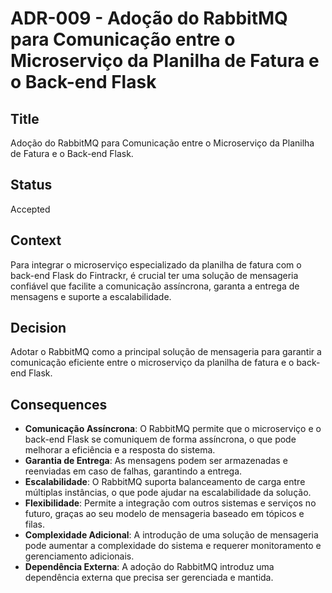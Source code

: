 # ADR-009 - Adoção do RabbitMQ para Comunicação entre o Microserviço da Planilha de Fatura e o Back-end Flask

## Title

Adoção do RabbitMQ para Comunicação entre o Microserviço da Planilha de Fatura e o Back-end Flask.

## Status

Accepted

## Context

Para integrar o microserviço especializado da planilha de fatura com o back-end Flask do Fintrackr, é crucial ter uma solução de mensageria confiável que facilite a comunicação assíncrona, garanta a entrega de mensagens e suporte a escalabilidade.

## Decision

Adotar o RabbitMQ como a principal solução de mensageria para garantir a comunicação eficiente entre o microserviço da planilha de fatura e o back-end Flask.

## Consequences

- **Comunicação Assíncrona**: O RabbitMQ permite que o microserviço e o back-end Flask se comuniquem de forma assíncrona, o que pode melhorar a eficiência e a resposta do sistema.
- **Garantia de Entrega**: As mensagens podem ser armazenadas e reenviadas em caso de falhas, garantindo a entrega.
- **Escalabilidade**: O RabbitMQ suporta balanceamento de carga entre múltiplas instâncias, o que pode ajudar na escalabilidade da solução.
- **Flexibilidade**: Permite a integração com outros sistemas e serviços no futuro, graças ao seu modelo de mensageria baseado em tópicos e filas.
- **Complexidade Adicional**: A introdução de uma solução de mensageria pode aumentar a complexidade do sistema e requerer monitoramento e gerenciamento adicionais.
- **Dependência Externa**: A adoção do RabbitMQ introduz uma dependência externa que precisa ser gerenciada e mantida.
